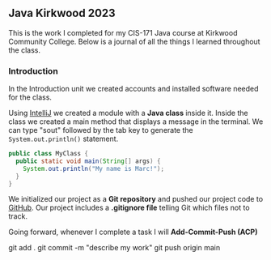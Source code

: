 ## Java Kirkwood 2023

This is the work I completed for my CIS-171 Java course at Kirkwood Community College. Below is a journal of all the things I learned throughout the class.

### Introduction

In the Introduction unit we created accounts and installed software needed for the class. 

Using [IntelliJ](https://jetbrains.com/idea) we created a module with a **Java class** inside it. Inside the class we created a main method that displays a message in the terminal. We can type "sout" followed by the tab key to generate the `System.out.println()` statement.
```java
public class MyClass {
  public static void main(String[] args) {
    System.out.println("My name is Marc!");
  }
}
```

We initialized our project as a __Git repository__ and pushed our project code to [GitHub](https://github.com). Our project includes a **.gitignore file** telling Git which files not to track.

Going forward, whenever I complete a task I will __Add-Commit-Push (ACP)__

git add .
git commit -m "describe my work"
git push origin main